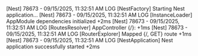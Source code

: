 [Nest] 78673 - 09/15/2025, 11:32:51 AM LOG [NestFactory] Starting Nest application...
[Nest] 78673 - 09/15/2025, 11:32:51 AM LOG [InstanceLoader] AppModule dependencies initialized +2ms
[Nest] 78673 - 09/15/2025, 11:32:51 AM LOG [RoutesResolver] AppController {/}: +1ms
[Nest] 78673 - 09/15/2025, 11:32:51 AM LOG [RouterExplorer] Mapped {/, GET} route +1ms
[Nest] 78673 - 09/15/2025, 11:32:51 AM LOG [NestApplication] Nest application successfully started +2ms
